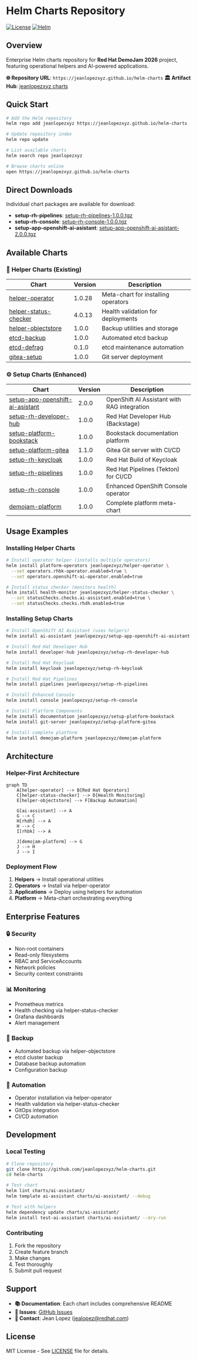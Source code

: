# Helm Charts Repository

[![License](https://img.shields.io/badge/License-MIT-blue.svg)](LICENSE)
[![Helm](https://img.shields.io/badge/Helm-v3-blue)](https://helm.sh)

## Overview

Enterprise Helm charts repository for **Red Hat DemoJam 2026** project, featuring operational helpers and AI-powered applications.

**🌐 Repository URL**: `https://jeanlopezxyz.github.io/helm-charts`
**🏛️ Artifact Hub**: [jeanlopezxyz charts](https://artifacthub.io/packages/search?repo=jeanlopezxyz)

## Quick Start

```bash
# Add the Helm repository
helm repo add jeanlopezxyz https://jeanlopezxyz.github.io/helm-charts

# Update repository index
helm repo update

# List available charts
helm search repo jeanlopezxyz

# Browse charts online
open https://jeanlopezxyz.github.io/helm-charts
```

## Direct Downloads

Individual chart packages are available for download:

- **setup-rh-pipelines**: [setup-rh-pipelines-1.0.0.tgz](https://jeanlopezxyz.github.io/helm-charts/setup-rh-pipelines-1.0.0.tgz)
- **setup-rh-console**: [setup-rh-console-1.0.0.tgz](https://jeanlopezxyz.github.io/helm-charts/setup-rh-console-1.0.0.tgz)
- **setup-app-openshift-ai-asistant**: [setup-app-openshift-ai-asistant-2.0.0.tgz](https://jeanlopezxyz.github.io/helm-charts/setup-app-openshift-ai-asistant-2.0.0.tgz)

## Available Charts

### 🔧 **Helper Charts (Existing)**
| Chart | Version | Description |
|-------|---------|-------------|
| [helper-operator](charts/helper-operator/) | 1.0.28 | Meta-chart for installing operators |
| [helper-status-checker](charts/helper-status-checker/) | 4.0.13 | Health validation for deployments |
| [helper-objectstore](charts/helper-objectstore/) | 1.0.0 | Backup utilities and storage |
| [etcd-backup](charts/etcd-backup/) | 1.0.0 | Automated etcd backup |
| [etcd-defrag](charts/etcd-defrag/) | 0.1.0 | etcd maintenance automation |
| [gitea-setup](charts/gitea-setup/) | 1.0.0 | Git server deployment |

### ⚙️ **Setup Charts (Enhanced)**
| Chart | Version | Description |
|-------|---------|-------------|
| [setup-app-openshift-ai-asistant](charts/setup-app-openshift-ai-asistant/) | 2.0.0 | OpenShift AI Assistant with RAG integration |
| [setup-rh-developer-hub](charts/setup-rh-developer-hub/) | 1.0.0 | Red Hat Developer Hub (Backstage) |
| [setup-platform-bookstack](charts/setup-platform-bookstack/) | 1.0.0 | Bookstack documentation platform |
| [setup-platform-gitea](charts/setup-platform-gitea/) | 1.1.0 | Gitea Git server with CI/CD |
| [setup-rh-keycloak](charts/setup-rh-keycloak/) | 1.0.0 | Red Hat Build of Keycloak |
| [setup-rh-pipelines](charts/setup-rh-pipelines/) | 1.0.0 | Red Hat Pipelines (Tekton) for CI/CD |
| [setup-rh-console](charts/setup-rh-console/) | 1.0.0 | Enhanced OpenShift Console operator |
| [demojam-platform](charts/demojam-platform/) | 1.0.0 | Complete platform meta-chart |

## Usage Examples

### Installing Helper Charts
```bash
# Install operator helper (installs multiple operators)
helm install platform-operators jeanlopezxyz/helper-operator \
  --set operators.rhbk-operator.enabled=true \
  --set operators.openshift-ai-operator.enabled=true

# Install status checker (monitors health)
helm install health-monitor jeanlopezxyz/helper-status-checker \
  --set statusChecks.checks.ai-assistant.enabled=true \
  --set statusChecks.checks.rhdh.enabled=true
```

### Installing Setup Charts
```bash
# Install OpenShift AI Assistant (uses helpers)
helm install ai-assistant jeanlopezxyz/setup-app-openshift-ai-asistant

# Install Red Hat Developer Hub
helm install developer-hub jeanlopezxyz/setup-rh-developer-hub

# Install Red Hat Keycloak
helm install keycloak jeanlopezxyz/setup-rh-keycloak

# Install Red Hat Pipelines
helm install pipelines jeanlopezxyz/setup-rh-pipelines

# Install Enhanced Console
helm install console jeanlopezxyz/setup-rh-console

# Install Platform Components
helm install documentation jeanlopezxyz/setup-platform-bookstack
helm install git-server jeanlopezxyz/setup-platform-gitea

# Install complete platform
helm install demojam-platform jeanlopezxyz/demojam-platform
```

## Architecture

### Helper-First Architecture
```mermaid
graph TD
    A[helper-operator] --> B[Red Hat Operators]
    C[helper-status-checker] --> D[Health Monitoring]
    E[helper-objectstore] --> F[Backup Automation]
    
    G[ai-assistant] --> A
    G --> C
    H[rhdh] --> A
    H --> C
    I[rhbk] --> A
    
    J[demojam-platform] --> G
    J --> H
    J --> I
```

### Deployment Flow
1. **Helpers** → Install operational utilities
2. **Operators** → Install via helper-operator
3. **Applications** → Deploy using helpers for automation
4. **Platform** → Meta-chart orchestrating everything

## Enterprise Features

### 🔒 **Security**
- Non-root containers
- Read-only filesystems
- RBAC and ServiceAccounts
- Network policies
- Security context constraints

### 📊 **Monitoring** 
- Prometheus metrics
- Health checking via helper-status-checker
- Grafana dashboards
- Alert management

### 💾 **Backup**
- Automated backup via helper-objectstore
- etcd cluster backup
- Database backup automation
- Configuration backup

### 🔄 **Automation**
- Operator installation via helper-operator
- Health validation via helper-status-checker
- GitOps integration
- CI/CD automation

## Development

### Local Testing
```bash
# Clone repository
git clone https://github.com/jeanlopezxyz/helm-charts.git
cd helm-charts

# Test chart
helm lint charts/ai-assistant/
helm template ai-assistant charts/ai-assistant/ --debug

# Test with helpers
helm dependency update charts/ai-assistant/
helm install test-ai-assistant charts/ai-assistant/ --dry-run
```

### Contributing
1. Fork the repository
2. Create feature branch
3. Make changes
4. Test thoroughly
5. Submit pull request

## Support

- **📚 Documentation**: Each chart includes comprehensive README
- **🐛 Issues**: [GitHub Issues](https://github.com/jeanlopezxyz/helm-charts/issues)
- **📧 Contact**: Jean Lopez (jealopez@redhat.com)

## License

MIT License - See [LICENSE](LICENSE) file for details.